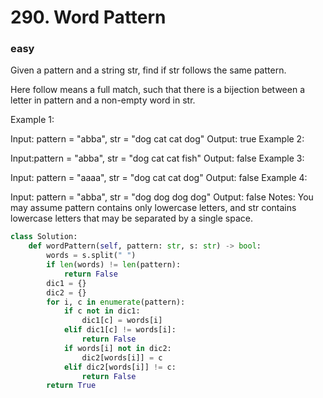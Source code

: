 # 290. Word Pattern
### easy
Given a pattern and a string str, find if str follows the same pattern.

Here follow means a full match, such that there is a bijection between a letter in pattern and a non-empty word in str.

Example 1:

Input: pattern = "abba", str = "dog cat cat dog"
Output: true
Example 2:

Input:pattern = "abba", str = "dog cat cat fish"
Output: false
Example 3:

Input: pattern = "aaaa", str = "dog cat cat dog"
Output: false
Example 4:

Input: pattern = "abba", str = "dog dog dog dog"
Output: false
Notes:
You may assume pattern contains only lowercase letters, and str contains lowercase letters that may be separated by a single space.


```python
class Solution:
    def wordPattern(self, pattern: str, s: str) -> bool:
        words = s.split(" ")
        if len(words) != len(pattern):
            return False
        dic1 = {}
        dic2 = {}
        for i, c in enumerate(pattern):
            if c not in dic1:
                dic1[c] = words[i]
            elif dic1[c] != words[i]:
                return False
            if words[i] not in dic2:
                dic2[words[i]] = c
            elif dic2[words[i]] != c:
                return False
        return True
```